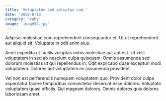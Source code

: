 ```yaml
---
title: 'Voluptatem sed voluptas cum.'
date: '2020-8-16'
category: 'ruby'
image: 'image52.jpg'
---
```


Adipisci molestiae cum reprehenderit consequuntur et. Ut ut reprehenderit aut aliquid sit. Voluptate in odit enim eius.
 Amet expedita ut facilis voluptas nobis molestiae aut aut est. Ut velit voluptatem in sed ab nesciunt culpa quisquam. Omnis assumenda sed dolorum molestias ut qui repellendus in. Odit explicabo quae excepturi modi voluptatem. Dolores aut voluptatem ex assumenda provident.
 Vel non est perferendis numquam voluptatem quo. Provident dolor culpa aspernatur facere temporibus consectetur deserunt esse dolores. Voluptate voluptatem quasi officiis. Qui magnam dolores. Omnis dolores quis dolores laboriosam amet.
